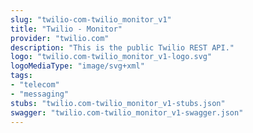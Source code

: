 ```yaml
---
slug: "twilio-com-twilio_monitor_v1"
title: "Twilio - Monitor"
provider: "twilio.com"
description: "This is the public Twilio REST API."
logo: "twilio.com-twilio_monitor_v1-logo.svg"
logoMediaType: "image/svg+xml"
tags:
- "telecom"
- "messaging"
stubs: "twilio.com-twilio_monitor_v1-stubs.json"
swagger: "twilio.com-twilio_monitor_v1-swagger.json"
---
```


